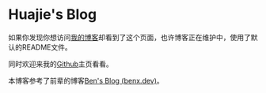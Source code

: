 ﻿# Huajie's Blog

如果你发现你想访问[我的博客](https://liubinfighter.github.io/)却看到了这个页面，也许博客正在维护中，使用了默认的README文件。

同时欢迎来我的[Github](https://github.com/LIUBINfighter)主页看看。

本博客参考了前辈的博客[Ben's Blog (benx.dev)](https://blog.benx.dev/)。